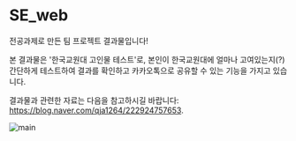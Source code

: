 # SE_web

전공과제로 만든 팀 프로젝트 결과물입니다!

본 결과물은 '한국교원대 고인물 테스트'로, 본인이 한국교원대에 얼마나 고여있는지(?) 간단하게 테스트하여 결과를 확인하고 카카오톡으로 공유할 수 있는 기능을 가지고 있습니다.

결과물과 관련한 자료는 다음을 참고하시길 바랍니다: https://blog.naver.com/qja1264/222924757653.

![main](https://github.com/user-attachments/assets/ea96f0f6-1e5d-4d93-b7cb-8f924c24a754)
